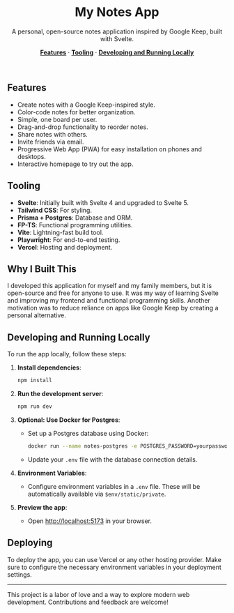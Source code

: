 <h1 align="center">My Notes App</h1>

<p align="center">
  A personal, open-source notes application inspired by Google Keep, built with Svelte.
</p>

<p align="center">
  <a href="#features"><strong>Features</strong></a> ·
  <a href="#tooling"><strong>Tooling</strong></a> ·
  <a href="#developing-and-running-locally"><strong>Developing and Running Locally</strong></a>
</p>
<br/>

## Features

- Create notes with a Google Keep-inspired style.
- Color-code notes for better organization.
- Simple, one board per user.
- Drag-and-drop functionality to reorder notes.
- Share notes with others.
- Invite friends via email.
- Progressive Web App (PWA) for easy installation on phones and desktops.
- Interactive homepage to try out the app.

## Tooling

- **Svelte**: Initially built with Svelte 4 and upgraded to Svelte 5.
- **Tailwind CSS**: For styling.
- **Prisma + Postgres**: Database and ORM.
- **FP-TS**: Functional programming utilities.
- **Vite**: Lightning-fast build tool.
- **Playwright**: For end-to-end testing.
- **Vercel**: Hosting and deployment.

## Why I Built This

I developed this application for myself and my family members, but it is open-source and free for anyone to use. It was my way of learning Svelte and improving my frontend and functional programming skills. Another motivation was to reduce reliance on apps like Google Keep by creating a personal alternative.

## Developing and Running Locally

To run the app locally, follow these steps:

1. **Install dependencies**:

   ```bash
   npm install
   ```

2. **Run the development server**:

   ```bash
   npm run dev
   ```

3. **Optional: Use Docker for Postgres**:
   - Set up a Postgres database using Docker:
     ```bash
     docker run --name notes-postgres -e POSTGRES_PASSWORD=yourpassword -p 5432:5432 -d postgres
     ```
   - Update your `.env` file with the database connection details.

4. **Environment Variables**:
   - Configure environment variables in a `.env` file. These will be automatically available via `$env/static/private`.

5. **Preview the app**:
   - Open [http://localhost:5173](http://localhost:5173) in your browser.

## Deploying

To deploy the app, you can use Vercel or any other hosting provider. Make sure to configure the necessary environment variables in your deployment settings.

---

This project is a labor of love and a way to explore modern web development. Contributions and feedback are welcome!
